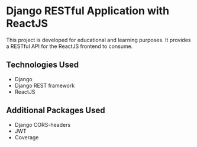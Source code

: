 # Django RESTful Application with ReactJS

This project is developed for educational and learning purposes. It provides a RESTful API for the ReactJS frontend to consume.


## Technologies Used

- Django
- Django REST framework
- ReactJS

## Additional Packages Used

- Django CORS-headers
- JWT
- Coverage
